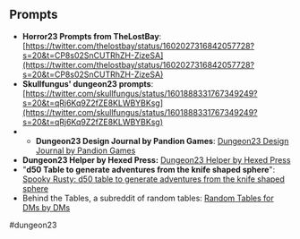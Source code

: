 ## Prompts

- **Horror23 Prompts from TheLostBay**: [https://twitter.com/thelostbay/status/1602027316842057728?s=20&t=CP8s02SnCUTRhZH-ZizeSA](https://twitter.com/thelostbay/status/1602027316842057728?s=20&t=CP8s02SnCUTRhZH-ZizeSA)
- **Skullfungus' dungeon23 prompts**: [https://twitter.com/skullfungus/status/1601888331767349249?s=20&t=qRj6Kq9Z2fZE8KLWBYBKsg](https://twitter.com/skullfungus/status/1601888331767349249?s=20&t=qRj6Kq9Z2fZE8KLWBYBKsg)
- - **Dungeon23 Design Journal by Pandion Games**: [Dungeon23 Design Journal by Pandion Games](https://pandiongames.itch.io/dungeon23-journal)  
- **Dungeon23 Helper by Hexed Press:** [Dungeon23 Helper by Hexed Press](https://hexedpress.itch.io/dungeon23-helper)  
- "**d50 Table to generate adventures from the knife shaped sphere**": [Spooky Rusty: d50 table to generate adventures from the knife shaped sphere](https://www.spookyrusty.com/2022/12/d50-table-to-generate-adventures-from.html?m=1)
- Behind the Tables, a subreddit of random tables: [Random Tables for DMs by DMs](https://www.reddit.com/r/BehindTheTables/)

#dungeon23